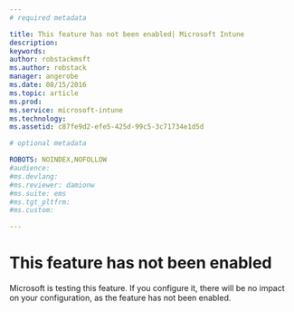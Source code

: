 ```yaml
---
# required metadata

title: This feature has not been enabled| Microsoft Intune 
description:
keywords:
author: robstackmsft
ms.author: robstack
manager: angerobe
ms.date: 08/15/2016
ms.topic: article
ms.prod:
ms.service: microsoft-intune
ms.technology:
ms.assetid: c87fe9d2-efe5-425d-99c5-3c71734e1d5d

# optional metadata

ROBOTS: NOINDEX,NOFOLLOW
#audience:
#ms.devlang:
#ms.reviewer: damionw
#ms.suite: ems
#ms.tgt_pltfrm:
#ms.custom:

---
```


# This feature has not been enabled
Microsoft is testing this feature. If you configure it, there will be no impact on your configuration, as the feature has not been enabled.

